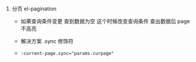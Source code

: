 1. 分页 el-pagination
   - 如果查询条件变更 查到数据为空
     这个时候改变查询条件 查出数据后 page 不高亮
   - 解决方案 .sync 修饰符

   - `:current-page.sync="params.curpage"`
